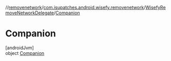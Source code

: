 //[removenetwork](../../../../index.md)/[com.isupatches.android.wisefy.removenetwork](../../index.md)/[WisefyRemoveNetworkDelegate](../index.md)/[Companion](index.md)

# Companion

[androidJvm]\
object [Companion](index.md)
